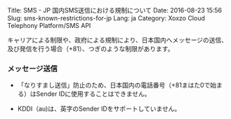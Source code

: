 Title: SMS - JP 国内SMS送信における規制について
Date: 2016-08-23 15:56
Slug: sms-known-restrictions-for-jp
Lang: ja
Category: Xoxzo Cloud Telephony Platform/SMS API

キャリアによる制限や、政府による規制により、日本国内へメッセージの送信、及び発信を行う場合（+81）、つぎのような制限があります。

### メッセージ送信

- 「なりすまし送信」防止のため、日本国内の電話番号（+81まはた0で始まる）はSender IDに使用することはできません。

- KDDI（au)は、英字のSender IDをサポートしていません。